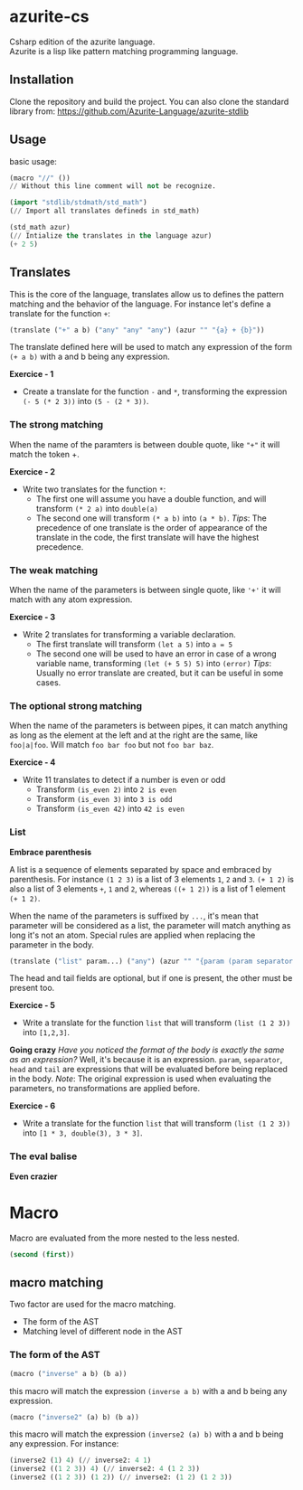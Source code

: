 # azurite-cs
Csharp edition of the azurite language.\
Azurite is a lisp like pattern matching programming language.

## Installation
Clone the repository and build the project.
You can also clone the standard library from: https://github.com/Azurite-Language/azurite-stdlib

## Usage
basic usage:
```lisp
(macro "//" ())
// Without this line comment will not be recognize.

(import "stdlib/stdmath/std_math")
(// Import all translates defineds in std_math)

(std_math azur)
(// Intialize the translates in the language azur)
(+ 2 5)
```

## Translates
This is the core of the language, translates allow us to defines the pattern matching and the behavior of the language. For instance let's define a translate for the function `+`:
```lisp
(translate ("+" a b) ("any" "any" "any") (azur "" "{a} + {b}"))
```

The translate defined here will be used to match any expression of the form `(+ a b)` with a and b being any expression.

**Exercice - 1**
- Create a translate for the function `-` and `*`, transforming the expression `(- 5 (* 2 3))` into `(5 - (2 * 3))`.


### The strong matching
When the name of the paramters is between double quote, like `"+"` it will match the token +.

**Exercice - 2**
- Write two translates for the function `*`:
    - The first one will assume you have a double function, and will transform `(* 2 a)` into `double(a)`
    - The second one will transform `(* a b)` into `(a * b)`.
*Tips*: The precedence of one translate is the order of appearance of the translate in the code, the first translate will have the highest precedence.

### The weak matching
When the name of the parameters is between single quote, like `'+'` it will match with any atom expression.

**Exercice - 3**
- Write 2 translates for transforming a variable declaration.
    - The first translate will transform `(let a 5)` into `a = 5`
    - The second one will be used to have an error in case of a wrong variable name, transforming `(let (+ 5 5) 5)` into `(error)`
*Tips*: Usually no error translate are created, but it can be useful in some cases.

### The optional strong matching
When the name of the parameters is between pipes, it can match anything as long as the element at the left and at the right are the same, like `foo|a|foo`. Will match `foo bar foo` but not `foo bar baz`.


**Exercice - 4**
- Write 11 translates to detect if a number is even or odd
    - Transform `(is_even 2)` into `2 is even`
    - Transform `(is_even 3)` into `3 is odd`
    - Transform `(is_even 42)` into `42 is even`


### List
__Embrace parenthesis__

A list is a sequence of elements separated by space and embraced by parenthesis. For instance `(1 2 3)` is a list of 3 elements `1`, `2` and `3`. `(+ 1 2)` is also a list of 3 elements `+`, `1` and `2`, whereas `((+ 1 2))` is a list of 1 element `(+ 1 2)`.

When the name of the parameters is suffixed by `...`, it's mean that parameter will be considered as a list, the parameter will match anything as long it's not an atom. Special rules are applied when replacing the parameter in the body.

```lisp
(translate ("list" param...) ("any") (azur "" "{param (param separator head tail)}"))
```
The head and tail fields are optional, but if one is present, the other must be present too.

**Exercice - 5**
- Write a translate for the function `list` that will transform `(list (1 2 3))` into `[1,2,3]`.


__Going crazy__
_Have you noticed the format of the body is exactly the same as an expression?_
Well, it's because it is an expression. `param`, `separator`, `head` and `tail` are expressions that will be evaluated before being replaced in the body.
_Note_: The original expression is used when evaluating the parameters, no transformations are applied before.

**Exercice - 6**
- Write a translate for the function `list` that will transform `(list (1 2 3))` into `[1 * 3, double(3), 3 * 3]`.

### The eval balise
__Even crazier__



# Macro
Macro are evaluated from the more nested to the less nested.
```lisp
(second (first))
```
## macro matching
Two factor are used for the macro matching.
* The form of the AST
* Matching level of different node in the AST

### The form of the AST
```lisp
(macro ("inverse" a b) (b a))
```
this macro will match the expression `(inverse a b)` with a and b being any expression.
```lisp
(macro ("inverse2" (a) b) (b a))
```
this macro will match the expression `(inverse2 (a) b)` with a and b being any expression.
For instance:
```lisp
(inverse2 (1) 4) (// inverse2: 4 1)
(inverse2 ((1 2 3)) 4) (// inverse2: 4 (1 2 3))
(inverse2 ((1 2 3)) (1 2)) (// inverse2: (1 2) (1 2 3))
```
